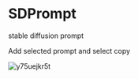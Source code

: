 # SDPrompt
stable diffusion prompt

Add selected prompt and select copy

![y75uejkr5t](https://user-images.githubusercontent.com/39142640/225486749-a95b5564-c8d1-42e7-beaa-427badad1a89.png)
